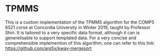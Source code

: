 # TPMMS
This is a custom implementation of the TPMMS algorithm for the COMP5 6521 corse at Concordia University in Winter 2019, taught by Professor Shiri. It is tailored to a very specific data format, although it can is generelisable to support templated data.
For a very concise and comprehensible implemention of this algorithm, one can refer to this link: https://github.com/arq5x/kway-mergesort
